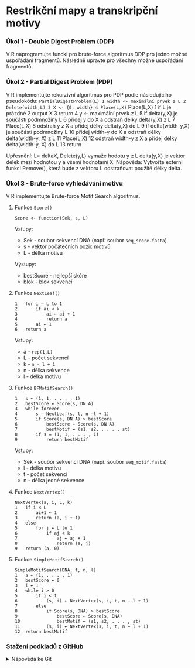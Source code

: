 # Restrikční mapy a transkripční motivy

### Úkol 1 - Double Digest Problem (DDP)
V R naprogramujte funcki pro brute-force algoritmus DDP pro jedno možné uspořádání fragmentů. 
Následně upravte pro všechny možné uspořádání fragmentů.

### Úkol 2 - Partial Digest Problem (PDP)
V R implementujte rekurzivní algoritmus pro PDP podle následujícího pseudokódu:
    ```
    PartialDigestProblem(L)
    1 width <- maximální prvek z L
    2 Delete(width,L)
    3 X <- {0, width}
    4 Place(L,X)
     ```
    Place(L,X)
    1 if L je prázdné
    2   output X
    3   return
    4 y <- maximální prvek z L 
    5 if delta(y,X) je součástí podmnožiny L
    6   přidej y do X a odstraň délky delta(y,X) z L
    7   Place(L,X)
    8   odstraň y z X a přidej délky delta(y,X) do L
    9 if delta(width-y,X) je součástí podmnožiny L
    10  přidej width-y do X a odstraň délky delta(width-y, X) z L
    11  Place(L,X)
    12  odstraň width-y z X a přidej délky delta(width-y, X) do L
    13 return
    
Upřesnění: L= deltaX, Delete(y,L) vymaže hodotu y z L delta(y,X) je vektor délek mezi hodnotou y a všemi hodnotami X. 
Nápověda: Vytvořte externí funkci Remove(), která bude z vektoru L odstraňovat použité délky delta.

### Úkol 3 - Brute-force vyhledávání motivu
V R implementujte Brute-force Motif Search algoritmus.
1. Funkce `Score()`
    ```
    Score <- function(Sek, s, L)
   ```
   Vstupy:
   * Sek - soubor sekvencí DNA (např. soubor `seq_score.fasta`)
   * s - vektor počátečních pozic motivů
   * L - délka motivu
   
   Výstupy:
   * bestScore - nejlepší skóre
   * blok - blok sekvencí
2. Funkce `NextLeaf()`
    ```NextLeaf(a, L, k)
    1   for i ← L to 1
    2       if ai < k
    3           ai ← ai + 1
    4           return a
    5       ai ← 1
    6   return a
    ```
    Vstupy:
   * a - `rep(1,L)`
   * L - počet sekvencí
   * k - `n - l + 1`
   * n - délka sekvence
   * l - délka motivu
3. Funkce `BFMotifSearch()`
    ```
    1   s ← (1, 1, . . . , 1)
    2   bestScore ← Score(s, DN A)
    3   while forever
    4       s ← NextLeaf(s, t, n −l + 1)
    5       if Score(s, DN A) > bestScore
    6           bestScore ← Score(s, DN A)
    7           bestMotif ← (s1, s2, . . . , st)
    8       if s = (1, 1, . . . , 1)
    9           return bestMotif
    ```
    Vstupy:
   * Sek - soubor sekvencí DNA (např. soubor `seq_motif.fasta`)
   * l - délka motivu
   * t - počet sekvencí
   * n - délka jedné sekvence
4. Funkce `NextVertex()`
    ```
    NextVertex(a, i, L, k)
    1   if i < L
    2       ai+1 ← 1
    3       return (a, i + 1)
    4   else
    5       for j ← L to 1
    6           if aj < k
    7               aj ← aj + 1
    8               return (a, j)
    9   return (a, 0)
    ```
5. Funkce `SimpleMotifSearch()`
    ```
    SimpleMotifSearch(DNA, t, n, l)
    1   s ← (1, . . . , 1)
    2   bestScore ← 0
    3   i ← 1
    4   while i > 0
    5       if i < t
    6           (s, i) ← NextVertex(s, i, t, n − l + 1)
    7       else
    8           if Score(s, DNA) > bestScore
    9               bestScore ← Score(s, DNA)
    10              bestMotif ← (s1, s2, . . . , st)
    11          (s, i) ← NextVertex(s, i, t, n − l + 1)
    12  return bestMotif
    ```
### Stažení podkladů z GitHub
<details>
<summary>Nápověda ke Git</summary>

> * Nastavení editoru
> ```bash
> git config --global core.editor notepad
> ```
> * Nastavení jména a emailu
> ```bash
> git config --global user.name "Zuzana Nova"
> git config --global user.email z.nova@vut.cz
> ```
> * Ověření aktuálního nastavení
> ```bash
> git config --global --list
> ```
>
* Na vlastním GitHub účtu vytvořte kopii (**fork**) zdrojového repozitáře. 
  Otevřete v prohlížeči adresu zdrojového repozitáře. Vpravo nahoře najdete tlačítko <kbd>Fork</kbd> a klikněte na něj.
  
* Naklonujte si repozitář ze svého GitHub účtu do složky s dnešním cvičením.
```bash
git clone <repository address>
```
* V lokálním repozitáři nastavte pomocí terminálu novou vzdálenou adresu (**remote**) na **původní** (vut-mpc-prg) adresu repozitáře (trojúhelníková spolupráce):
```bash
git remote add upstream https://github.com/vut-mpc-prg/cviceni_4.git
```

### Odeslání souborů na GitHub
Vytvořte novou revizi (**commit**) a změny nahrajte na svůj vzdálený repozitář (**push**).
* Nově vytvořený soubor přidejte do revize.
```bash
git add <file_name>
```
* Vytvořte revizi, zadejte zprávu k revizi, uložte a zavřete.
```bash
git commit
```
* Vytvořenou revizi odešlete do svého repozitáře na GitHub.
```bash
git push origin master
```
</details>
